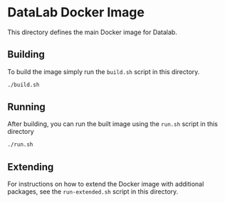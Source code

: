 # DataLab Docker Image

This directory defines the main Docker image for Datalab.

## Building

To build the image simply run the `build.sh` script in this
directory.

```sh
./build.sh
```

## Running

After building, you can run the built image using the `run.sh`
script in this directory

```sh
./run.sh
```

## Extending

For instructions on how to extend the Docker image with additional
packages, see the `run-extended.sh` script in this directory.
